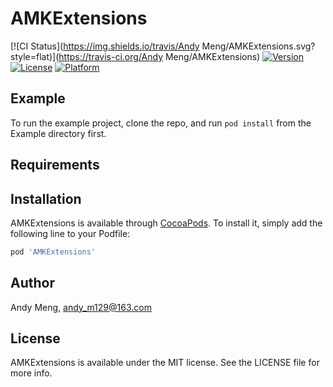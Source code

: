 # AMKExtensions

[![CI Status](https://img.shields.io/travis/Andy Meng/AMKExtensions.svg?style=flat)](https://travis-ci.org/Andy Meng/AMKExtensions)
[![Version](https://img.shields.io/cocoapods/v/AMKExtensions.svg?style=flat)](https://cocoapods.org/pods/AMKExtensions)
[![License](https://img.shields.io/cocoapods/l/AMKExtensions.svg?style=flat)](https://cocoapods.org/pods/AMKExtensions)
[![Platform](https://img.shields.io/cocoapods/p/AMKExtensions.svg?style=flat)](https://cocoapods.org/pods/AMKExtensions)

## Example

To run the example project, clone the repo, and run `pod install` from the Example directory first.

## Requirements

## Installation

AMKExtensions is available through [CocoaPods](https://cocoapods.org). To install
it, simply add the following line to your Podfile:

```ruby
pod 'AMKExtensions'
```

## Author

Andy Meng, andy_m129@163.com

## License

AMKExtensions is available under the MIT license. See the LICENSE file for more info.
